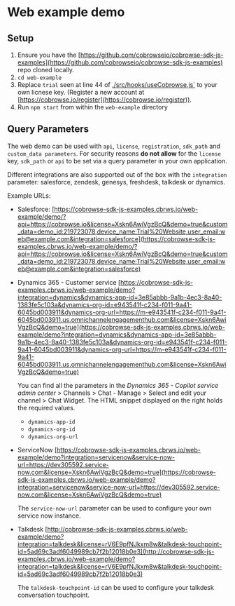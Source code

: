 # Web example demo

## Setup

1. Ensure you have the [https://github.com/cobrowseio/cobrowse-sdk-js-examples](https://github.com/cobrowseio/cobrowse-sdk-js-examples) repo cloned locally.
2. `cd web-example`
3. Replace `trial` seen at line 44 of [./src/hooks/useCobrowse.js`](https://github.com/cobrowseio/cobrowse-sdk-js-examples/blob/1a35aef3428a01fcad4b785e40a7454b421e50dd/web-example/src/hooks/useCobrowse.js#L44) to your own licnese key. (Register a new account at [https://cobrowse.io/register](https://cobrowse.io/register)).
4. Run `npm start` from within the `web-example` directory

## Query Parameters

The web demo can be used with `api`, `license`, `registration`, `sdk_path` and `custom_data parameters`. For security reasons **do not allow** for the `license` key, `sdk_path` or `api` to be set via a query parameter in your own application.

Different integrations are also supported out of the box with the `integration` parameter: salesforce, zendesk, genesys, freshdesk, talkdesk or dynamics.

Example URLs:

- Salesforce: [https://cobrowse-sdk-js-examples.cbrws.io/web-example/demo/?api=https://cobrowse.io&license=Xskn6AwiVgzBcQ&demo=true&custom_data=demo_id:219723078,device_name:Trial%20Website,user_email:web@example.com&integration=salesforce](https://cobrowse-sdk-js-examples.cbrws.io/web-example/demo/?api=https://cobrowse.io&license=Xskn6AwiVgzBcQ&demo=true&custom_data=demo_id:219723078,device_name:Trial%20Website,user_email:web@example.com&integration=salesforce)

- Dynamics 365 - Customer service [https://cobrowse-sdk-js-examples.cbrws.io/web-example/demo?integration=dynamics&dynamics-app-id=3e85abbb-9a1b-4ec3-8a40-1383fe5c103a&dynamics-org-id=e943541f-c234-f011-9a41-6045bd003911&dynamics-org-url=https://m-e943541f-c234-f011-9a41-6045bd003911.us.omnichannelengagementhub.com&license=Xskn6AwiVgzBcQ&demo=true](https://cobrowse-sdk-js-examples.cbrws.io/web-example/demo?integration=dynamics&dynamics-app-id=3e85abbb-9a1b-4ec3-8a40-1383fe5c103a&dynamics-org-id=e943541f-c234-f011-9a41-6045bd003911&dynamics-org-url=https://m-e943541f-c234-f011-9a41-6045bd003911.us.omnichannelengagementhub.com&license=Xskn6AwiVgzBcQ&demo=true)

  You can find all the parameters in the _Dynamics 365 - Copilot service admin
  center_ > Channels > Chat - Manage > Select and edit your channel > Chat
  Widget. The HTML snippet displayed on the right holds the required values.
    - `dynamics-app-id`
    - `dynamics-org-id`
    - `dynamics-org-url`

- ServiceNow [https://cobrowse-sdk-js-examples.cbrws.io/web-example/demo?integration=servicenow&service-now-url=https://dev305592.service-now.com&license=Xskn6AwiVgzBcQ&demo=true](https://cobrowse-sdk-js-examples.cbrws.io/web-example/demo?integration=servicenow&service-now-url=https://dev305592.service-now.com&license=Xskn6AwiVgzBcQ&demo=true)

  The `service-now-url` parameter can be used to configure your own service now instance.


- Talkdesk [http://cobrowse-sdk-js-examples.cbrws.io/web-example/demo?integration=talkdesk&license=rV6E9pfNJkxm8w&talkdesk-touchpoint-id=5ad69c3adf6049989cb7f2b12018b0e3](http://cobrowse-sdk-js-examples.cbrws.io/web-example/demo?integration=talkdesk&license=rV6E9pfNJkxm8w&talkdesk-touchpoint-id=5ad69c3adf6049989cb7f2b12018b0e3)
  
  The `talkdesk-touchpoint-id` can be used to configure your talkdesk conversation touchpoint.